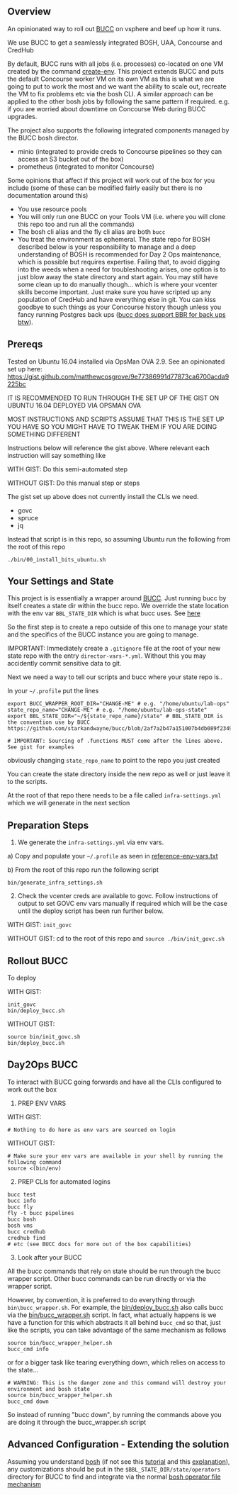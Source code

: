 ## Overview

An opinionated way to roll out [BUCC](https://github.com/starkandwayne/bucc) on vsphere and beef up how it runs.

We use BUCC to get a seamlessly integrated BOSH, UAA, Concourse and CredHub

By default, BUCC runs with all jobs (i.e. processes) co-located on one VM created by the command [create-env](https://bosh.io/docs/init-vsphere/). This project extends BUCC and puts the default Concourse worker VM on its own VM as this is what we are going to put to work the most and we want the ability to scale out, recreate the VM to fix problems etc via the bosh CLI. A similar approach can be applied to the other bosh jobs by following the same pattern if required. e.g. if you are worried about downtime on Concourse Web during BUCC upgrades.

The project also supports the following integrated components managed by the BUCC bosh director.
* minio (integrated to provide creds to Concourse pipelines so they can access an S3 bucket out of the box)
* prometheus (integrated to monitor Concourse)

Some opinions that affect if this project will work out of the box for you include (some of these can be modified fairly easily but there is no documentation around this)
* You use resource pools
* You will only run one BUCC on your Tools VM (i.e. where you will clone this repo too and run all the commands)
* The bosh cli alias and the fly cli alias are both `bucc`
* You treat the environment as ephemeral. The state repo for BOSH described below is your responsibility to manage and a deep understanding of BOSH is recommended for Day 2 Ops maintenance, which is possible but requires expertise. Failing that, to avoid digging into the weeds when a need for troubleshooting arises, one option is to just blow away the state directory and start again. You may still have some clean up to do manually though... which is where your vcenter skills become important. Just make sure you have scripted up any population of CredHub and have everything else in git. You can kiss goodbye to such things as your Concourse history though unless you fancy running Postgres back ups ([bucc does support BBR for back ups btw](https://github.com/starkandwayne/bucc#backup--restore)).

## Prereqs

Tested on Ubuntu 16.04 installed via OpsMan OVA 2.9. See an opinionated set up here: https://gist.github.com/matthewcosgrove/9e77386991d77873ca6700acda9225bc

IT IS RECOMMENDED TO RUN THROUGH THE SET UP OF THE GIST ON UBUNTU 16.04 DEPLOYED VIA OPSMAN OVA

MOST INSTRUCTIONS AND SCRIPTS ASSUME THAT THIS IS THE SET UP YOU HAVE SO YOU MIGHT HAVE TO TWEAK THEM IF YOU ARE DOING SOMETHING DIFFERENT

Instructions below will reference the gist above. Where relevant each instruction will say something like

WITH GIST: Do this semi-automated step

WITHOUT GIST: Do this manual step or steps

The gist set up above does not currently install the CLIs we need. 

* govc
* spruce
* jq

Instead that script is in this repo, so assuming Ubuntu run the following from the root of this repo

```
./bin/00_install_bits_ubuntu.sh
```

## Your Settings and State

This project is is essentially a wrapper around [BUCC](https://github.com/starkandwayne/bucc). Just running bucc by itself creates a state dir within the bucc repo. We override the state location with the env var `BBL_STATE_DIR` which is what bucc uses. See [here](https://github.com/starkandwayne/bucc/blob/2af7a2b47a151007b4db089f2349aa58bce8d1fc/bin/bucc#L8)

So the first step is to create a repo outside of this one to manage your state and the specifics of the BUCC instance you are going to manage.

IMPORTANT: Immediately create a `.gitignore` file at the root of your new state repo with the entry `director-vars-*.yml`. Without this you may accidently commit sensitive data to git.

Next we need a way to tell our scripts and bucc where your state repo is..

In your `~/.profile` put the lines
```
export BUCC_WRAPPER_ROOT_DIR="CHANGE-ME" # e.g. "/home/ubuntu/lab-ops"
state_repo_name="CHANGE-ME" # e.g. "/home/ubuntu/lab-ops-state"
export BBL_STATE_DIR="~/${state_repo_name}/state" # BBL_STATE_DIR is the convention use by BUCC https://github.com/starkandwayne/bucc/blob/2af7a2b47a151007b4db089f2349aa58bce8d1fc/bin/bucc#L8 

# IMPORTANT: Sourcing of .functions MUST come after the lines above. See gist for examples 
```
obviously changing `state_repo_name` to point to the repo you just created

You can create the state directory inside the new repo as well or just leave it to the scripts.

At the root of that repo there needs to be a file called `infra-settings.yml` which we will generate in the next section

## Preparation Steps

1) We generate the `infra-settings.yml` via env vars.
  
  a) Copy and populate your `~/.profile` as seen in [reference-env-vars.txt](reference-env-vars.txt)
  
  b) From the root of this repo run the following script

```
bin/generate_infra_settings.sh
```

2) Check the vcenter creds are available to govc. Follow instructions of output to set GOVC env vars manually if required which will be the case until the deploy script has been run further below.

WITH GIST: `init_govc`

WITHOUT GIST: cd to the root of this repo and `source ./bin/init_govc.sh`

## Rollout BUCC

To deploy

WITH GIST:
```
init_govc
bin/deploy_bucc.sh
```

WITHOUT GIST:
```
source bin/init_govc.sh
bin/deploy_bucc.sh
```

## Day2Ops BUCC

To interact with BUCC going forwards and have all the CLIs configured to work out the box

1) PREP ENV VARS

WITH GIST:
```
# Nothing to do here as env vars are sourced on login
```

WITHOUT GIST:
```
# Make sure your env vars are available in your shell by running the following command
source <(bin/env)
```

2) PREP CLIs for automated logins
```
bucc test
bucc info
bucc fly
fly -t bucc pipelines
bucc bosh
bosh vms
bucc credhub
credhub find
# etc (see BUCC docs for more out of the box capabilities)
```

3) Look after your BUCC

All the bucc commands that rely on state should be run through the bucc wrapper script. Other bucc commands can be run directly or via the wrapper script.

However, by convention, it is preferred to do everything through `bin\bucc_wrapper.sh`. For example, the [bin/deploy_bucc.sh](bin/deploy_bucc.sh) also calls bucc via the [bin/bucc_wrapper.sh](bin/bucc_wrapper.sh) script. In fact, what actually happens is we have a function for this which abstracts it all behind `bucc_cmd` so that, just like the scripts, you can take advantage of the same mechanism as follows

```
source bin/bucc_wrapper_helper.sh
bucc_cmd info
```

or for a bigger task like tearing everything down, which relies on access to the state...

```
# WARNING: This is the danger zone and this command will destroy your environment and bosh state
source bin/bucc_wrapper_helper.sh
bucc_cmd down
```
So instead of running "bucc down", by running the commands above you are doing it through the bucc_wrapper.sh script

## Advanced Configuration - Extending the solution

Assuming you understand [bosh](https://bosh.io/docs/) (if not see this [tutorial](https://ultimateguidetobosh.com/) and this [explanation](https://bosh.io/docs/problems/)), any customizations should be put in the `$BBL_STATE_DIR/state/operators` directory for BUCC to find and integrate via the normal [bosh operator file mechanism](https://bosh.io/docs/cli-ops-files/)
